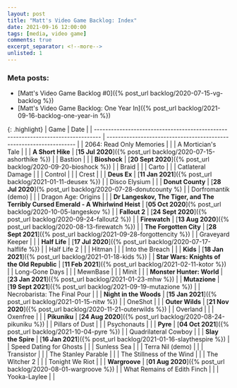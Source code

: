 ```yaml
---
layout: post
title: "Matt's Video Game Backlog: Index"
date: 2021-09-16 12:00:00
tags: [media, video game]
comments: true
excerpt_separator: <!--more-->
unlisted: 1
---
```


### Meta posts:

- [Matt's Video Game Backlog #0]({% post_url backlog/2020-07-15-vg-backlog %})
- [Matt's Video Game Backlog: One Year In]({% post_url backlog/2021-09-16-backlog-one-year-in %})

{: .highlight}
| Game                                                                             | Date                                                                |
| -------------------------------------------------------------------------------- | ------------------------------------------------------------------- |
| 2064: Read Only Memories                                                         |                                                                     |
| A Mortician's Tale                                                               |                                                                     |
| **A Short Hike**                                                                 | [**15 Jul 2020**]({% post_url backlog/2020-07-15-ashorthike %})     |
| Bastion                                                                          |                                                                     |
| **Bioshock**                                                                     | [**20 Sept 2020**]({% post_url backlog/2020-09-20-bioshock %})      |
| Braid                                                                            |                                                                     |
| Carto                                                                            |                                                                     |
| Catlateral Damage                                                                |                                                                     |
| Control                                                                          |                                                                     |
| Crest                                                                            |                                                                     |
| **Deus Ex**                                                                      | [**11 Jan 2021**]({% post_url backlog/2021-01-11-deusex %})         |
| Disco Elysium                                                                    |                                                                     |
| **Donut County**                                                                 | [**28 Jul 2020**](% post_url backlog/2020-07-28-donutcounty %)      |
| Dorfromantik (demo)                                                              |                                                                     |
| Dragon Age: Origins                                                              |                                                                     |
| **Dr Langeskov, The Tiger, and The Terribly Cursed Emerald - A Whirlwind Heist** | [**05 Oct 2020**](% post_url backlog/2020-10-05-langeskov %)        |
| **Fallout 2**                                                                    | [**24 Sept 2020**]({% post_url backlog/2020-09-24-fallout2 %})      |
| **Firewatch**                                                                    | [**13 Aug 2020**]({% post_url backlog/2020-08-13-firewatch %})      |
| **The Forgotten City**                                                           | [**28 Sept 2021**]({% post_url backlog/2021-09-28-forgottencity %}) |
| Graveyard Keeper                                                                 |                                                                     |
| **Half Life**                                                                    | [**17 Jul 2020**]({% post_url backlog/2020-07-17-halflife %})       |
| Half Life 2                                                                      |                                                                     |
| Hitman                                                                           |                                                                     |
| Into the Breach                                                                  |                                                                     |
| **Kids**                                                                         | [**18 Jan 2021**]({% post_url backlog/2021-01-18-kids %})           |
| **Star Wars: Knights of the Old Republic**                                       | [**11 Feb 2021**]({% post_url backlog/2021-02-11-kotor %})          |
| Long-Gone Days                                                                   |                                                                     |
| MewnBase                                                                         |                                                                     |
| Minit                                                                            |                                                                     |
| **Monster Hunter: World**                                                        | [**23 Jan 2021**]({% post_url backlog/2021-01-23-mhw %})            |
| **Mutazione**                                                                    | [**19 Sept 2021**]({% post_url backlog/2021-09-19-mutazione %})     |
| Necrobarista: The Final Pour                                                     |                                                                     |
| **Night in the Woods**                                                           | [**15 Jan 2021**]({% post_url backlog/2021-01-15-nitw %})           |
| OneShot                                                                          |                                                                     |
| **Outer Wilds**                                                                  | [**21 Nov 2020**]({% post_url backlog/2020-11-21-outerwilds %})     |
| Overland                                                                         |                                                                     |
| Oxenfree                                                                         |                                                                     |
| **Pikuniku**                                                                     | [**24 Aug 2020**]({% post_url backlog/2020-08-24-pikuniku %})       |
| Pillars of Dust                                                                  |                                                                     |
| Psychonauts                                                                      |                                                                     |
| **Pyre**                                                                         | [**04 Oct 2021**]({% post_url backlog/2021-10-04-pyre %})           |
| Quadrilateral Cowboy                                                             |                                                                     |
| **Slay the Spire**                                                               | [**16 Jan 2021**]({% post_url backlog/2021-01-16-slaythespire %})   |
| Speed Dating for Ghosts                                                          |                                                                     |
| Sunless Sea                                                                      |                                                                     |
| Terra Nil (demo)                                                                 |                                                                     |
| Transistor                                                                       |                                                                     |
| The Stanley Parable                                                              |                                                                     |
| The Stillness of the Wind                                                        |                                                                     |
| The Witcher 2                                                                    |                                                                     |
| Tonight We Riot                                                                  |                                                                     |
| **Wargroove**                                                                    | [**01 Aug 2020**]({% post_url backlog/2020-08-01-wargroove %})      |
| What Remains of Edith Finch                                                      |                                                                     |
| Yooka-Laylee                                                                     |                                                                     |
